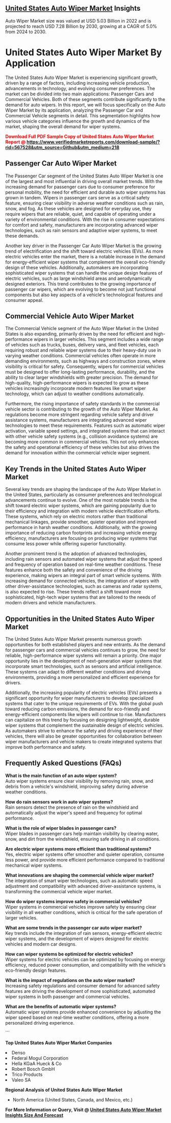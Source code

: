 <h2><a href="https://www.verifiedmarketreports.com/download-sample/?rid=567528&amp;utm_source=Github&amp;utm_medium=218" target="_blank">United States Auto Wiper Market</a> Insights</h2><p>Auto Wiper Market size was valued at USD 5.03 Billion in 2022 and is projected to reach USD 7.28 Billion by 2030, growing at a CAGR of 5.0% from 2024 to 2030.</p><p> <h1>United States Auto Wiper Market By Application</h1> <p>The United States Auto Wiper Market is experiencing significant growth, driven by a range of factors, including increasing vehicle production, advancements in technology, and evolving consumer preferences. The market can be divided into two main applications: Passenger Cars and Commercial Vehicles. Both of these segments contribute significantly to the demand for auto wipers. In this report, we will focus specifically on the Auto Wiper Market by its application, analyzing the Passenger Car and Commercial Vehicle segments in detail. This segmentation highlights how various vehicle categories influence the growth and dynamics of the market, shaping the overall demand for wiper systems. <strong><p><span class=""><span style="color: #ff0000;"><strong>Download Full PDF Sample Copy of United States Auto Wiper Market Report</strong> @ </span><a href="https://www.verifiedmarketreports.com/download-sample/?rid=567528&amp;utm_source=Github&amp;utm_medium=218" target="_blank">https://www.verifiedmarketreports.com/download-sample/?rid=567528&amp;utm_source=Github&amp;utm_medium=218</a></span></p></strong></p> <h2>Passenger Car Auto Wiper Market</h2> <p>The Passenger Car segment of the United States Auto Wiper Market is one of the largest and most influential in driving overall market trends. With the increasing demand for passenger cars due to consumer preference for personal mobility, the need for efficient and durable auto wiper systems has grown in tandem. Wipers in passenger cars serve as a critical safety feature, ensuring clear visibility in adverse weather conditions such as rain, snow, and fog. As these vehicles are designed for everyday use, they require wipers that are reliable, quiet, and capable of operating under a variety of environmental conditions. With the rise in consumer expectations for comfort and safety, manufacturers are incorporating advanced wiper technologies, such as rain sensors and adaptive wiper systems, to meet these demands. <p>Another key driver in the Passenger Car Auto Wiper Market is the growing trend of electrification and the shift toward electric vehicles (EVs). As more electric vehicles enter the market, there is a notable increase in the demand for energy-efficient wiper systems that complement the overall eco-friendly design of these vehicles. Additionally, automakers are incorporating sophisticated wiper systems that can handle the unique design features of electric vehicles, such as large windshield areas and aerodynamically designed exteriors. This trend contributes to the growing importance of passenger car wipers, which are evolving to become not just functional components but also key aspects of a vehicle's technological features and consumer appeal.</p> <h2>Commercial Vehicle Auto Wiper Market</h2> <p>The Commercial Vehicle segment of the Auto Wiper Market in the United States is also expanding, primarily driven by the need for efficient and high-performance wipers in larger vehicles. This segment includes a wide range of vehicles such as trucks, buses, delivery vans, and fleet vehicles, each requiring robust and reliable wiper systems due to their heavy-duty use in varying weather conditions. Commercial vehicles often operate in more demanding environments, such as highways and construction zones, where visibility is critical for safety. Consequently, wipers for commercial vehicles must be designed to offer long-lasting performance, durability, and the ability to clear larger windshields with greater precision. The demand for high-quality, high-performance wipers is expected to grow as these vehicles increasingly incorporate modern features like smart wiper technology, which can adjust to weather conditions automatically. <p>Furthermore, the rising importance of safety standards in the commercial vehicle sector is contributing to the growth of the Auto Wiper Market. As regulations become more stringent regarding vehicle safety and driver assistance systems, manufacturers are integrating advanced wiper technologies to meet these requirements. Features such as automatic wiper activation, variable speed settings, and integrated systems that can interact with other vehicle safety systems (e.g., collision avoidance systems) are becoming more common in commercial vehicles. This not only enhances the safety and operational efficiency of these vehicles but also drives the demand for innovation within the commercial vehicle wiper segment.</p> <h2>Key Trends in the United States Auto Wiper Market</h2> <p>Several key trends are shaping the landscape of the Auto Wiper Market in the United States, particularly as consumer preferences and technological advancements continue to evolve. One of the most notable trends is the shift toward electric wiper systems, which are gaining popularity due to their efficiency and integration with modern vehicle electrification efforts. These systems, which rely on electric motors rather than traditional mechanical linkages, provide smoother, quieter operation and improved performance in harsh weather conditions. Additionally, with the growing importance of reducing carbon footprints and increasing vehicle energy efficiency, manufacturers are focusing on producing wiper systems that consume less power while offering superior functionality.</p> <p>Another prominent trend is the adoption of advanced technologies, including rain sensors and automated wiper systems that adjust the speed and frequency of operation based on real-time weather conditions. These features enhance both the safety and convenience of the driving experience, making wipers an integral part of smart vehicle systems. With increasing demand for connected vehicles, the integration of wipers with other driver-assistance technologies, such as cameras and radar systems, is also expected to rise. These trends reflect a shift toward more sophisticated, high-tech wiper systems that are tailored to the needs of modern drivers and vehicle manufacturers.</p> <h2>Opportunities in the United States Auto Wiper Market</h2> <p>The United States Auto Wiper Market presents numerous growth opportunities for both established players and new entrants. As the demand for passenger cars and commercial vehicles continues to grow, the need for reliable, high-performance wiper systems will remain a priority. One major opportunity lies in the development of next-generation wiper systems that incorporate smart technologies, such as sensors and artificial intelligence. These systems can adapt to different weather conditions and driving environments, providing a more personalized and efficient experience for drivers.</p> <p>Additionally, the increasing popularity of electric vehicles (EVs) presents a significant opportunity for wiper manufacturers to develop specialized systems that cater to the unique requirements of EVs. With the global push toward reducing carbon emissions, the demand for eco-friendly and energy-efficient components like wipers will continue to rise. Manufacturers can capitalize on this trend by focusing on designing lightweight, durable wiper systems that complement the sustainable design of electric vehicles. As automakers strive to enhance the safety and driving experience of their vehicles, there will also be greater opportunities for collaboration between wiper manufacturers and vehicle makers to create integrated systems that improve both performance and safety.</p> <h2>Frequently Asked Questions (FAQs)</h2> <p><strong>What is the main function of an auto wiper system?</strong><br> Auto wiper systems ensure clear visibility by removing rain, snow, and debris from a vehicle's windshield, improving safety during adverse weather conditions.</p> <p><strong>How do rain sensors work in auto wiper systems?</strong><br> Rain sensors detect the presence of rain on the windshield and automatically adjust the wiper's speed and frequency for optimal performance.</p> <p><strong>What is the role of wiper blades in passenger cars?</strong><br> Wiper blades in passenger cars help maintain visibility by clearing water, snow, and dirt from the windshield, ensuring safe driving in all conditions.</p> <p><strong>Are electric wiper systems more efficient than traditional systems?</strong><br> Yes, electric wiper systems offer smoother and quieter operation, consume less power, and provide more efficient performance compared to traditional mechanical wiper systems.</p> <p><strong>What innovations are shaping the commercial vehicle wiper market?</strong><br> The integration of smart wiper technologies, such as automatic speed adjustment and compatibility with advanced driver-assistance systems, is transforming the commercial vehicle wiper market.</p> <p><strong>How do wiper systems improve safety in commercial vehicles?</strong><br> Wiper systems in commercial vehicles improve safety by ensuring clear visibility in all weather conditions, which is critical for the safe operation of larger vehicles.</p> <p><strong>What are some trends in the passenger car auto wiper market?</strong><br> Key trends include the integration of rain sensors, energy-efficient electric wiper systems, and the development of wipers designed for electric vehicles and modern car designs.</p> <p><strong>How can wiper systems be optimized for electric vehicles?</strong><br> Wiper systems for electric vehicles can be optimized by focusing on energy efficiency, reduced power consumption, and compatibility with the vehicle's eco-friendly design features.</p> <p><strong>What is the impact of regulations on the auto wiper market?</strong><br> Increasing safety regulations and consumer demand for advanced safety features are driving the development of more sophisticated, automated wiper systems in both passenger and commercial vehicles.</p> <p><strong>What are the benefits of automatic wiper systems?</strong><br> Automatic wiper systems provide enhanced convenience by adjusting the wiper speed based on real-time weather conditions, offering a more personalized driving experience.</p> ```</p><p><strong>Top United States Auto Wiper Market Companies</strong></p><div data-test-id=""><p><li>Denso</li><li> Federal Mogul Corporation</li><li> Hella KGaA Hueck & Co</li><li> Robert Bosch GmbH</li><li> Trico Products</li><li> Valeo SA</li></p><div><strong>Regional Analysis of&nbsp;United States Auto Wiper Market</strong></div><ul><li dir="ltr"><p dir="ltr">North America&nbsp;(United States, Canada, and Mexico, etc.)</p></li></ul><p><strong>For More Information or Query, Visit @&nbsp;</strong><strong><a href="https://www.verifiedmarketreports.com/product/auto-wiper-market-size-and-forecast/?utm_source=Github&amp;utm_medium=218" target="_blank">United States Auto Wiper Market Insights Size And Forecast</a></strong></p></div>
